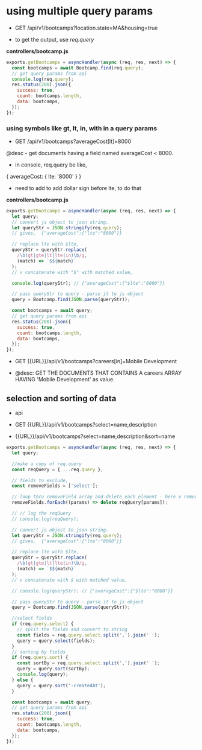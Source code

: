 # using multiple query params

- GET /api/v1/bootcamps?location.state=MA&housing=true

- to get the output, use _req.query_

**controllers/bootcamp.js**

```javascript
exports.getBootcamps = asyncHandler(async (req, res, next) => {
  const bootcamps = await Bootcamp.find(req.query);
  // get query params from api
  console.log(req.query);
  res.status(200).json({
    success: true,
    count: bootcamps.length,
    data: bootcamps,
  });
});
```

### using symbols like gt, lt, in, with in a query params

- GET /api/v1/bootcamps?averageCost[lt]=8000

@desc - get documents having a field named averageCost < 8000.

- in console, req.query be like,

{ averageCost: { lte: '8000' } }

- need to add to add dollar sign before lte, to do that

**controllers/bootcamp.js**

```javascript
exports.getBootcamps = asyncHandler(async (req, res, next) => {
  let query;
  // convert js object to json string.
  let queryStr = JSON.stringify(req.query);
  // gives,  {"averageCost":{"lte":"8000"}}

  // replace lte with $lte,
  queryStr = queryStr.replace(
    /\b(gt|gte|lt|lte|in)\b/g,
    (match) => `$${match}`
  );
  // v concatenate with "$" with matched value,

  console.log(queryStr); // {"averageCost":{"$lte":"8000"}}

  // pass queryStr to query - parse it to js object
  query = Bootcamp.find(JSON.parse(queryStr));

  const bootcamps = await query;
  // get query params from api
  res.status(200).json({
    success: true,
    count: bootcamps.length,
    data: bootcamps,
  });
});
```

- GET {{URL}}/api/v1/bootcamps?careers[in]=Mobile Development

- @desc: GET THE DOCUMENTS THAT CONTAINS A careers ARRAY HAVING 'Mobile Development' as value.

## selection and sorting of data

- api

* GET {{URL}}/api/v1/bootcamps?select=name,description

* {{URL}}/api/v1/bootcamps?select=name,description&sort=name

```javascript
exports.getBootcamps = asyncHandler(async (req, res, next) => {
  let query;

  //make a copy of req.query
  const reqQuery = { ...req.query };

  // fields to exclude,
  const removeFields = ['select'];

  // loop thru removeField array and delete each element - here v remove 'select' param from array
  removeFields.forEach((params) => delete reqQuery[params]);

  // // log the reqQuery
  // console.log(reqQuery);

  // convert js object to json string.
  let queryStr = JSON.stringify(req.query);
  // gives,  {"averageCost":{"lte":"8000"}}

  // replace lte with $lte,
  queryStr = queryStr.replace(
    /\b(gt|gte|lt|lte|in)\b/g,
    (match) => `$${match}`
  );
  // v concatenate with $ with matched value,

  // console.log(queryStr); // {"averageCost":{"$lte":"8000"}}

  // pass queryStr to query - parse it to js object
  query = Bootcamp.find(JSON.parse(queryStr));

  //select fields
  if (req.query.select) {
    // split the fields and convert to string
    const fields = req.query.select.split(',').join(' ');
    query = query.select(fields);
  }
  // sorting by fields
  if (req.query.sort) {
    const sortBy = req.query.select.split(',').join(' ');
    query = query.sort(sortBy);
    console.log(query);
  } else {
    query = query.sort('-createdAt');
  }

  const bootcamps = await query;
  // get query params from api
  res.status(200).json({
    success: true,
    count: bootcamps.length,
    data: bootcamps,
  });
});
```
